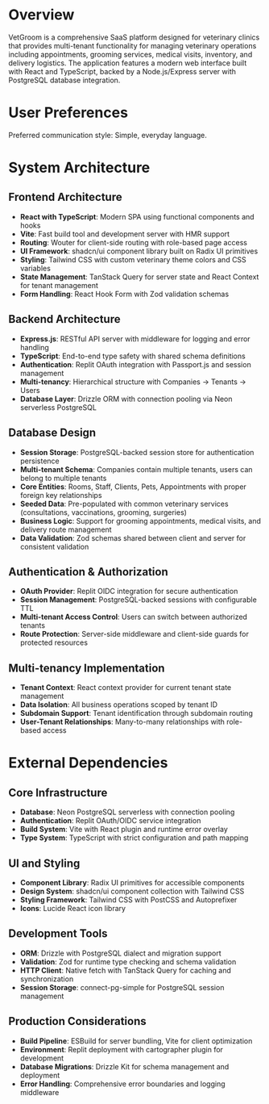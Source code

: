 # Overview

VetGroom is a comprehensive SaaS platform designed for veterinary clinics that provides multi-tenant functionality for managing veterinary operations including appointments, grooming services, medical visits, inventory, and delivery logistics. The application features a modern web interface built with React and TypeScript, backed by a Node.js/Express server with PostgreSQL database integration.

# User Preferences

Preferred communication style: Simple, everyday language.

# System Architecture

## Frontend Architecture
- **React with TypeScript**: Modern SPA using functional components and hooks
- **Vite**: Fast build tool and development server with HMR support
- **Routing**: Wouter for client-side routing with role-based page access
- **UI Framework**: shadcn/ui component library built on Radix UI primitives
- **Styling**: Tailwind CSS with custom veterinary theme colors and CSS variables
- **State Management**: TanStack Query for server state and React Context for tenant management
- **Form Handling**: React Hook Form with Zod validation schemas

## Backend Architecture
- **Express.js**: RESTful API server with middleware for logging and error handling
- **TypeScript**: End-to-end type safety with shared schema definitions
- **Authentication**: Replit OAuth integration with Passport.js and session management
- **Multi-tenancy**: Hierarchical structure with Companies → Tenants → Users
- **Database Layer**: Drizzle ORM with connection pooling via Neon serverless PostgreSQL

## Database Design
- **Session Storage**: PostgreSQL-backed session store for authentication persistence
- **Multi-tenant Schema**: Companies contain multiple tenants, users can belong to multiple tenants
- **Core Entities**: Rooms, Staff, Clients, Pets, Appointments with proper foreign key relationships
- **Seeded Data**: Pre-populated with common veterinary services (consultations, vaccinations, grooming, surgeries)
- **Business Logic**: Support for grooming appointments, medical visits, and delivery route management
- **Data Validation**: Zod schemas shared between client and server for consistent validation

## Authentication & Authorization
- **OAuth Provider**: Replit OIDC integration for secure authentication
- **Session Management**: PostgreSQL-backed sessions with configurable TTL
- **Multi-tenant Access Control**: Users can switch between authorized tenants
- **Route Protection**: Server-side middleware and client-side guards for protected resources

## Multi-tenancy Implementation
- **Tenant Context**: React context provider for current tenant state management
- **Data Isolation**: All business operations scoped by tenant ID
- **Subdomain Support**: Tenant identification through subdomain routing
- **User-Tenant Relationships**: Many-to-many relationships with role-based access

# External Dependencies

## Core Infrastructure
- **Database**: Neon PostgreSQL serverless with connection pooling
- **Authentication**: Replit OAuth/OIDC service integration
- **Build System**: Vite with React plugin and runtime error overlay
- **Type System**: TypeScript with strict configuration and path mapping

## UI and Styling
- **Component Library**: Radix UI primitives for accessible components
- **Design System**: shadcn/ui component collection with Tailwind CSS
- **Styling Framework**: Tailwind CSS with PostCSS and Autoprefixer
- **Icons**: Lucide React icon library

## Development Tools
- **ORM**: Drizzle with PostgreSQL dialect and migration support
- **Validation**: Zod for runtime type checking and schema validation
- **HTTP Client**: Native fetch with TanStack Query for caching and synchronization
- **Session Storage**: connect-pg-simple for PostgreSQL session management

## Production Considerations
- **Build Pipeline**: ESBuild for server bundling, Vite for client optimization
- **Environment**: Replit deployment with cartographer plugin for development
- **Database Migrations**: Drizzle Kit for schema management and deployment
- **Error Handling**: Comprehensive error boundaries and logging middleware